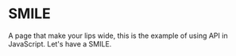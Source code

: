 # SMILE
A page that make your lips wide, this is the example of using API in JavaScript. Let's have a SMILE.
